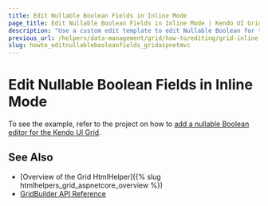```yaml
---
title: Edit Nullable Boolean Fields in Inline Mode
page_title: Edit Nullable Boolean Fields in Inline Mode | Kendo UI Grid HtmlHelper for ASP.NET MVC
description: "Use a custom edit template to edit Nullable Boolean for the in-line edit mode of the Grid."
previous_url: /helpers/data-management/grid/how-to/editing/grid-inline-editing-of-nullable-boolean
slug: howto_editnullablebooleanfields_gridaspnetmvc
---
```


# Edit Nullable Boolean Fields in Inline Mode

To see the example, refer to the project on how to [add a nullable Boolean editor for the Kendo UI Grid](https://github.com/telerik/ui-for-aspnet-mvc-examples/tree/master/grid/grid-inline-editing-with-nullable-boolean).

## See Also

* [Overview of the Grid HtmlHelper]({% slug htmlhelpers_grid_aspnetcore_overview %})
* [GridBuilder API Reference](http://docs.telerik.com/aspnet-mvc/api/Kendo.Mvc.UI.Fluent/GridBuilder)
